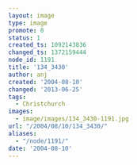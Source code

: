 ```yaml
---
layout: image
type: image
promote: 0
status: 1
created_ts: 1092143836
changed_ts: 1372159444
node_id: 1191
title: '134_3430'
author: anj
created: '2004-08-10'
changed: '2013-06-25'
tags:
  - Christchurch
images:
  - image/images/134_3430-1191.jpg
url: "/2004/08/10/134_3430/"
aliases:
  - "/node/1191/"
date: '2004-08-10'
---
```


